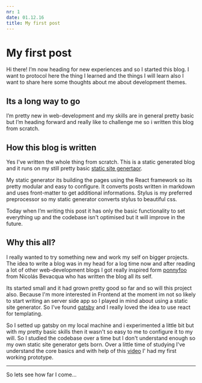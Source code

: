 ```yaml
---
nr: 1
date: 01.12.16
title: My first post
---
```


# My first post

Hi there! I’m now heading for new experiences and so I started this blog. I want to protocol here the thing I learned and the things I will learn also I want to share here some thoughts about me about development themes.

## Its a long way to go

I’m pretty new in web-development and my skills are in general pretty basic but I’m heading forward and really like to challenge me so i written this blog from scratch.

## How this blog is written

Yes I've written the whole thing from scratch. This is a static generated blog and it runs on my still pretty basic [static site genertaor](https://github.com/andresattler/my-static-site-generator).

My static generator its building the pages using the React framework so its pretty modular and easy to configure. It converts posts written in markdown and uses front-matter to get additional informations. Stylus is my preferred preprocessor so my static generator converts stylus to beautiful css.

Today when I’m writing this post it has only the basic functionality to set everything up and the codebase isn't optimised but it will improve in the future.

## Why this all?

I really wanted to try something new and work my self on bigger projects. The idea to write a blog was in my head for a log time now and after reading a lot of other web-development blogs I got really inspired form [ponnyfoo](https://ponyfoo.com/) from Nicolás Bevacqua who has written the blog all its self.

Its started small and it had grown pretty good so far and so will this project also. Because I'm more interested in Frontend at the moment im not so likely to start writing an server side app so I played in mind about using a static site generator. So I've found [gatsby](https://github.com/gatsbyjs/gatsby) and I really loved the idea to use react for templating.

So I setted up gatsby on my local machine and i experimented a little bit but with my pretty basic skills then it wasn't so easy to me to configure it to my will. So I studied the codebase over a time but I don't understand enough so my own static site generator gets born. Over a little time of studying I've understand the core basics and with help of this [video](https://www.youtube.com/watch?v=CPpM5-rXrZ4) I' had my first working prototype.

___

So lets see how far I come...
